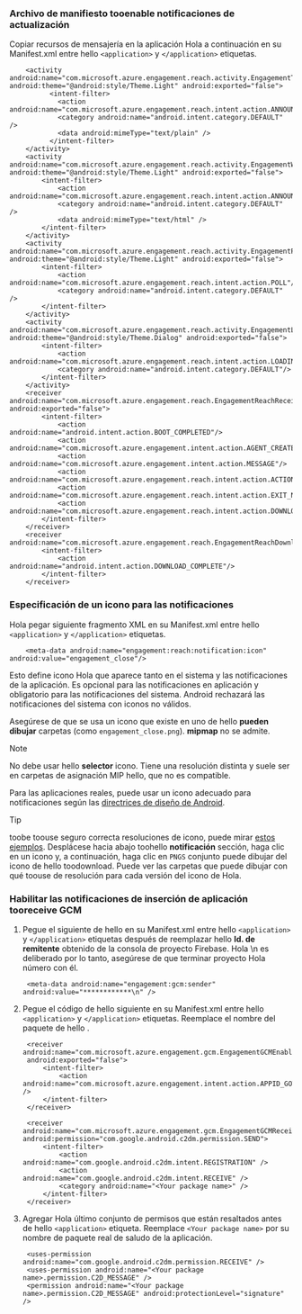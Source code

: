 
### <a name="update-manifest-file-tooenable-notifications"></a>Archivo de manifiesto tooenable notificaciones de actualización
Copiar recursos de mensajería en la aplicación Hola a continuación en su Manifest.xml entre hello `<application>` y `</application>` etiquetas.

        <activity android:name="com.microsoft.azure.engagement.reach.activity.EngagementTextAnnouncementActivity" android:theme="@android:style/Theme.Light" android:exported="false">
              <intent-filter>
                <action android:name="com.microsoft.azure.engagement.reach.intent.action.ANNOUNCEMENT"/>
                <category android:name="android.intent.category.DEFAULT" />
                <data android:mimeType="text/plain" />
              </intent-filter>
        </activity>
        <activity android:name="com.microsoft.azure.engagement.reach.activity.EngagementWebAnnouncementActivity" android:theme="@android:style/Theme.Light" android:exported="false">
            <intent-filter>
                <action android:name="com.microsoft.azure.engagement.reach.intent.action.ANNOUNCEMENT"/>
                <category android:name="android.intent.category.DEFAULT" />
                <data android:mimeType="text/html" />
            </intent-filter>
        </activity>
        <activity android:name="com.microsoft.azure.engagement.reach.activity.EngagementPollActivity" android:theme="@android:style/Theme.Light" android:exported="false">
            <intent-filter>
                <action android:name="com.microsoft.azure.engagement.reach.intent.action.POLL"/>
                <category android:name="android.intent.category.DEFAULT" />
            </intent-filter>
        </activity>
        <activity android:name="com.microsoft.azure.engagement.reach.activity.EngagementLoadingActivity" android:theme="@android:style/Theme.Dialog" android:exported="false">
            <intent-filter>
                <action android:name="com.microsoft.azure.engagement.reach.intent.action.LOADING"/>
                <category android:name="android.intent.category.DEFAULT"/>
            </intent-filter>
        </activity>
        <receiver android:name="com.microsoft.azure.engagement.reach.EngagementReachReceiver" android:exported="false">
            <intent-filter>
                <action android:name="android.intent.action.BOOT_COMPLETED"/>
                <action android:name="com.microsoft.azure.engagement.intent.action.AGENT_CREATED"/>
                <action android:name="com.microsoft.azure.engagement.intent.action.MESSAGE"/>
                <action android:name="com.microsoft.azure.engagement.reach.intent.action.ACTION_NOTIFICATION"/>
                <action android:name="com.microsoft.azure.engagement.reach.intent.action.EXIT_NOTIFICATION"/>
                <action android:name="com.microsoft.azure.engagement.reach.intent.action.DOWNLOAD_TIMEOUT"/>
            </intent-filter>
        </receiver>
        <receiver android:name="com.microsoft.azure.engagement.reach.EngagementReachDownloadReceiver">
            <intent-filter>
                <action android:name="android.intent.action.DOWNLOAD_COMPLETE"/>
            </intent-filter>
        </receiver>

### <a name="specify-an-icon-for-notifications"></a>Especificación de un icono para las notificaciones
Hola pegar siguiente fragmento XML en su Manifest.xml entre hello `<application>` y `</application>` etiquetas.

        <meta-data android:name="engagement:reach:notification:icon" android:value="engagement_close"/>

Esto define icono Hola que aparece tanto en el sistema y las notificaciones de la aplicación. Es opcional para las notificaciones en aplicación y obligatorio para las notificaciones del sistema. Android rechazará las notificaciones del sistema con iconos no válidos.

Asegúrese de que se usa un icono que existe en uno de hello **pueden dibujar** carpetas (como ``engagement_close.png``). **mipmap** no se admite.

> [!NOTE]
> No debe usar hello **selector** icono. Tiene una resolución distinta y suele ser en carpetas de asignación MIP hello, que no es compatible.
> 
> 

Para las aplicaciones reales, puede usar un icono adecuado para notificaciones según las [directrices de diseño de Android](http://developer.android.com/design/patterns/notifications.html).

> [!TIP]
> toobe toouse seguro correcta resoluciones de icono, puede mirar [estos ejemplos](https://www.google.com/design/icons).
> Desplácese hacia abajo toohello **notificación** sección, haga clic en un icono y, a continuación, haga clic en `PNGS` conjunto puede dibujar del icono de hello toodownload. Puede ver las carpetas que puede dibujar con qué toouse de resolución para cada versión del icono de Hola.
> 
> 

### <a name="enable-your-app-tooreceive-gcm-push-notifications"></a>Habilitar las notificaciones de inserción de aplicación tooreceive GCM
1. Pegue el siguiente de hello en su Manifest.xml entre hello `<application>` y `</application>` etiquetas después de reemplazar hello **Id. de remitente** obtenido de la consola de proyecto Firebase. Hola \n es deliberado por lo tanto, asegúrese de que terminar proyecto Hola número con él.
   
        <meta-data android:name="engagement:gcm:sender" android:value="************\n" />
2. Pegue el código de hello siguiente en su Manifest.xml entre hello `<application>` y `</application>` etiquetas. Reemplace el nombre del paquete de hello <Your package name>.
   
        <receiver android:name="com.microsoft.azure.engagement.gcm.EngagementGCMEnabler"
        android:exported="false">
            <intent-filter>
                <action android:name="com.microsoft.azure.engagement.intent.action.APPID_GOT" />
            </intent-filter>
        </receiver>
   
        <receiver android:name="com.microsoft.azure.engagement.gcm.EngagementGCMReceiver" android:permission="com.google.android.c2dm.permission.SEND">
            <intent-filter>
                <action android:name="com.google.android.c2dm.intent.REGISTRATION" />
                <action android:name="com.google.android.c2dm.intent.RECEIVE" />
                <category android:name="<Your package name>" />
            </intent-filter>
        </receiver>
3. Agregar Hola último conjunto de permisos que están resaltados antes de hello `<application>` etiqueta. Reemplace `<Your package name>` por su nombre de paquete real de saludo de la aplicación.
   
        <uses-permission android:name="com.google.android.c2dm.permission.RECEIVE" />
        <uses-permission android:name="<Your package name>.permission.C2D_MESSAGE" />
        <permission android:name="<Your package name>.permission.C2D_MESSAGE" android:protectionLevel="signature" />

